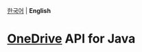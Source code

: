 [한국어](https://github.com/isac322/OneDrive-API-java/blob/jackson-test/Readme.kor.md) | **English**


# [OneDrive](https://onedrive.live.com/) API for Java